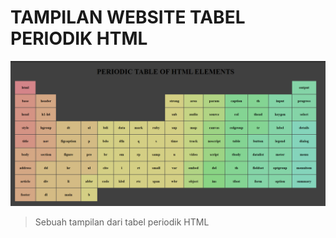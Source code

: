 # TAMPILAN WEBSITE TABEL PERIODIK HTML 

<img src="tabel_periodic.png">

> Sebuah tampilan dari tabel periodik HTML
